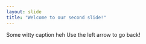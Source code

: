 ```yaml
---
layout: slide
title: "Welcome to our second slide!"
---
```

Some witty caption heh
Use the left arrow to go back!
